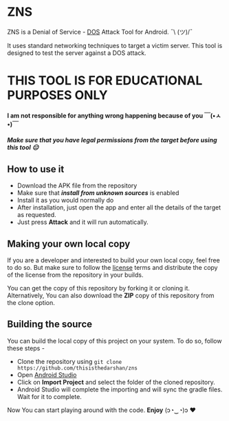 # ZNS

 ZNS is a Denial of Service - [DOS](https://en.wikipedia.org/wiki/Denial-of-service_attack) Attack Tool for Android. ¯\ (ツ)/¯

 It uses standard networking techniques to target a victim server.
This tool is designed to test the server against a DOS attack.

# THIS TOOL IS FOR EDUCATIONAL PURPOSES ONLY

#### I am not responsible for anything wrong happening because of you ￣(•ㅅ•)￣

##### Make sure that you have legal permissions from the target before using this tool 😑

## How to use it

* Download the APK file from the repository<!--Add link here-->
* Make sure that **_install from unknown sources_** is enabled
* Install it as you would normally do
* After installation, just open the app and enter all the details of the target as requested.
* Just press **Attack** and it will run automatically.

## Making your own local copy

If you are a developer and interested to build your own local copy, feel free to do so. But make sure to follow the [license](git/license) terms and distribute the copy of the license from the repository in your builds.

You can get the copy of this repository by forking it or cloning it. Alternatively, You can also download the **ZIP** copy of this repository from the clone option.

## Building the source

You can build the local copy of this project on your system. To do so, follow these steps -

* Clone the repository using `git clone https://github.com/thisisthedarshan/zns`
* Open [Android Studio](https://developer.android.com/studio)
* Click on **Import Project** and select the folder of the cloned repository.
* Android Studio will complete the importing and will sync the gradle files. Wait for it to complete.

Now You can start playing around with the code.
**Enjoy** (ɔ◔‿◔)ɔ ♥
